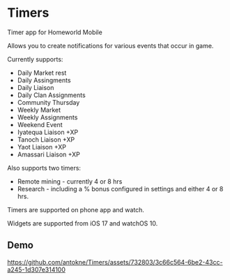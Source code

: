 # Timers
Timer app for Homeworld Mobile

Allows you to create notifications for various events that occur in game.

Currently supports:
* Daily Market rest
* Daily Assingments
* Daily Liaison
* Daily Clan Assignments
* Community Thursday
* Weekly Market
* Weekly Assignments
* Weekend Event
* Iyatequa Liaison +XP
* Tanoch Liaison +XP
* Yaot Liaison +XP
* Amassari Liaison +XP

Also supports two timers:
* Remote mining - currently 4 or 8 hrs
* Research - including a % bonus configured in settings and either 4 or 8 hrs.

Timers are supported on phone app and watch.

Widgets are supported from iOS 17 and watchOS 10.

## Demo

https://github.com/antokne/Timers/assets/732803/3c66c564-6be2-43cc-a245-1d307e314100

